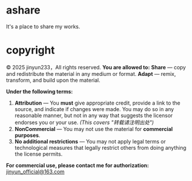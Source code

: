 # ashare
It's a place to share my works.
# copyright
© 2025 jinyun233，All rights reserved.
**You are allowed to:**
    **Share** — copy and redistribute the material in any medium or format.
    **Adapt** — remix, transform, and build upon the material.

**Under the following terms:**
1.  **Attribution** — You **must** give appropriate credit, provide a link to the source, and indicate if changes were made. You may do so in any reasonable manner, but not in any way that suggests the licensor endorses you or your use. *(This covers "转载请注明出处")*
2.  **NonCommercial** — You may not use the material for **commercial purposes**.
3.  **No additional restrictions** — You may not apply legal terms or technological measures that legally restrict others from doing anything the license permits.

**For commercial use, please contact me for authorization:**
jinyun_official@163.com
